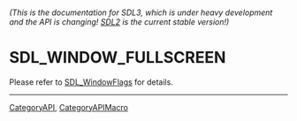 ###### (This is the documentation for SDL3, which is under heavy development and the API is changing! [SDL2](https://wiki.libsdl.org/SDL2/) is the current stable version!)
# SDL_WINDOW_FULLSCREEN

Please refer to [SDL_WindowFlags](SDL_WindowFlags) for details.

----
[CategoryAPI](CategoryAPI), [CategoryAPIMacro](CategoryAPIMacro)

